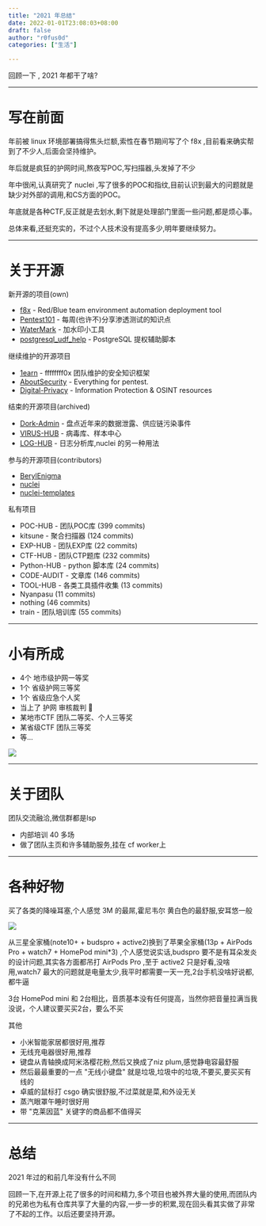 ```yaml
---
title: "2021 年总结"
date: 2022-01-01T23:08:03+08:00
draft: false
author: "r0fus0d"
categories: ["生活"]

---
```


回顾一下 , 2021 年都干了啥?

<!--more-->

---

# 写在前面

年前被 linux 环境部署搞得焦头烂额,索性在春节期间写了个 f8x ,目前看来确实帮到了不少人,后面会坚持维护。

年后就是疯狂的护网时间,熬夜写POC,写扫描器,头发掉了不少

年中很闲,认真研究了 nuclei ,写了很多的POC和指纹,目前认识到最大的问题就是缺少对外部的调用,和CS方面的POC。

年底就是各种CTF,反正就是去划水,剩下就是处理部门里面一些问题,都是烦心事。

总体来看,还挺充实的，不过个人技术没有提高多少,明年要继续努力。

---

# 关于开源

新开源的项目(own)
- [f8x](https://github.com/ffffffff0x/f8x) - Red/Blue team environment automation deployment tool
- [Pentest101](https://github.com/ffffffff0x/Pentest101) - 每周(也许不)分享渗透测试的知识点
- [WaterMark](https://github.com/ffffffff0x/WaterMark) - 加水印小工具
- [postgresql_udf_help](https://github.com/No-Github/postgresql_udf_help) - PostgreSQL 提权辅助脚本

继续维护的开源项目
- [1earn](https://github.com/No-Github/1earn) - ffffffff0x 团队维护的安全知识框架
- [AboutSecurity](https://github.com/ffffffff0x/AboutSecurity) - Everything for pentest.
- [Digital-Privacy](https://github.com/ffffffff0x/Digital-Privacy) - Information Protection & OSINT resources

结束的开源项目(archived)
- [Dork-Admin](https://github.com/ffffffff0x/Dork-Admin) - 盘点近年来的数据泄露、供应链污染事件
- [VIRUS-HUB](https://github.com/ffffffff0x/VIRUS-HUB) - 病毒库、样本中心
- [LOG-HUB](https://github.com/ffffffff0x/LOG-HUB) - 日志分析库,nuclei 的另一种用法

参与的开源项目(contributors)
- [BerylEnigma](https://github.com/ffffffff0x/BerylEnigma)
- [nuclei](https://github.com/projectdiscovery/nuclei)
- [nuclei-templates](https://github.com/projectdiscovery/nuclei-templates)

私有项目
- POC-HUB - 团队POC库 (399 commits)
- kitsune - 聚合扫描器 (124 commits)
- EXP-HUB - 团队EXP库 (22 commits)
- CTF-HUB - 团队CTP题库 (232 commits)
- Python-HUB - python 脚本库 (24 commits)
- CODE-AUDIT - 文章库 (146 commits)
- TOOL-HUB - 各类工具插件收集 (13 commits)
- Nyanpasu (11 commits)
- nothing (46 commits)
- train - 团队培训库 (55 commits)

---

# 小有所成

- 4个 地市级护网一等奖
- 1个 省级护网三等奖
- 1个 省级应急个人奖
- 当上了 护网 审核裁判 🤣
- 某地市CTF 团队二等奖、个人三等奖
- 某省级CTF 团队三等奖
- 等...

![](../../img/2021/2.png)

---

# 关于团队

团队交流融洽,微信群都是lsp

- 内部培训 40 多场
- 做了团队主页和许多辅助服务,挂在 cf worker上

---

# 各种好物

买了各类的降噪耳塞,个人感觉 3M 的最屌,霍尼韦尔 黄白色的最舒服,安耳悠一般

![](../../img/2021/1.jpg)

从三星全家桶(note10+ + budspro + active2)换到了苹果全家桶(13p + AirPods Pro + watch7 + HomePod mini*3) ,个人感觉说实话,budspro 要不是有耳朵发炎的设计问题,其实各方面都吊打 AirPods Pro ,至于 active2 只是好看,没啥用,watch7 最大的问题就是电量太少,我平时都需要一天一充,2台手机没啥好说都,都牛逼

3台 HomePod mini 和 2台相比，音质基本没有任何提高，当然你把音量拉满当我没说，个人建议要买买2台，要么不买

其他
* 小米智能家居都很好用,推荐
* 无线充电器很好用,推荐
* 键盘从青轴换成阿米洛樱花粉,然后又换成了niz plum,感觉静电容最舒服
* 然后最最重要的一点 "无线小键盘" 就是垃圾,垃圾中的垃圾,不要买,要买买有线的
* 卓威的鼠标打 csgo 确实很舒服,不过菜就是菜,和外设无关
* 蒸汽眼罩午睡时很好用
* 带 "克莱因蓝" 关键字的商品都不值得买

---

# 总结

2021 年过的和前几年没有什么不同

回顾一下,在开源上花了很多的时间和精力,多个项目也被外界大量的使用,而团队内的兄弟也为私有仓库共享了大量的内容,一步一步的积累,现在回头看其实做了非常了不起的工作。以后还要坚持开源。
